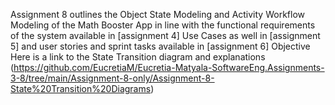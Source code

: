 Assignment 8 outlines the Object State Modeling and Activity Workflow Modeling of the Math Booster App in line with the functional requirements of the system available in [assignment 4] 
Use Cases as well in [assignment 5]
and user stories and sprint tasks available in [assignment 6]
Objective
Here is a link to the State Transition diagram and explanations
(https://github.com/EucretiaM/Eucretia-Matyala-SoftwareEng.Assignments-3-8/tree/main/Assignment-8-only/Assignment-8-State%20Transition%20Diagrams)
